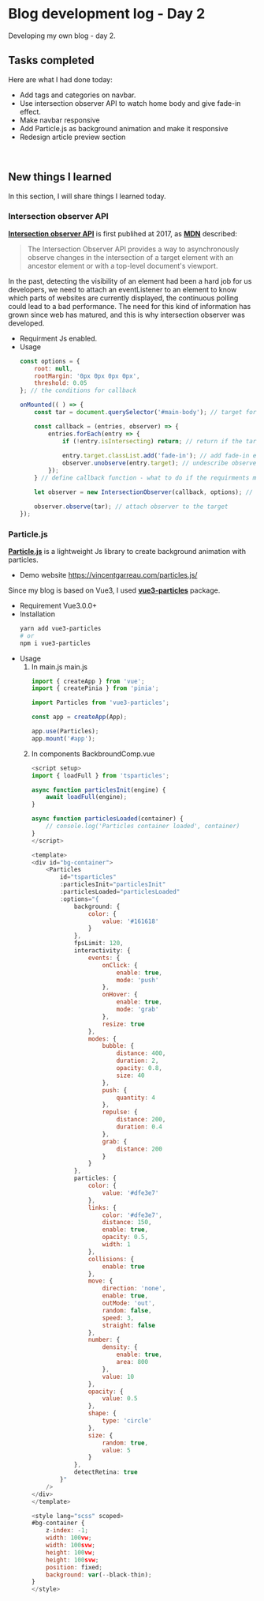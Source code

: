 # Blog development log - Day 2
Developing my own blog - day 2.

## Tasks completed
Here are what I had done today:
* Add tags and categories on navbar.
* Use intersection observer API to watch home body and give fade-in effect.
* Make navbar responsive
* Add Particle.js as background animation and make it responsive
* Redesign article preview section
<br>

## New things I learned
In this section, I will share things I learned today.
### Intersection observer API
[**Intersection observer API**](https://developer.mozilla.org/en-US/docs/Web/API/Intersection_Observer_API) is first publihed at 2017, as [**MDN**](https://developer.mozilla.org/en-US/docs/Web/API/Intersection_Observer_API) described:
> The Intersection Observer API provides a way to asynchronously observe changes in the intersection of a target element with an ancestor element or with a top-level document's viewport.

In the past, detecting the visibility of an element had been a hard job for us developers, we need to attach an eventListener to an element to know which parts of websites are currently displayed, the continuous polling could lead to a bad performance. The need for this kind of information has grown since web has matured, and this is why intersection observer was developed.
* Requirment
    Js enabled.
* Usage
    ```js
    const options = {
        root: null,
        rootMargin: '0px 0px 0px 0px',
        threshold: 0.05
    }; // the conditions for callback

    onMounted(( ) => {
        const tar = document.querySelector('#main-body'); // target for listening

        const callback = (entries, observer) => {
            entries.forEach(entry => {
                if (!entry.isIntersecting) return; // return if the target is not displayed.
                
                entry.target.classList.add('fade-in'); // add fade-in effect
                observer.unobserve(entry.target); // undescribe observer
            });
        } // define callback function - what to do if the requirments meeted.

        let observer = new IntersectionObserver(callback, options); // create intersection observer

        observer.observe(tar); // attach observer to the target
    });
    ```

### Particle.js
[**Particle.js**](https://github.com/VincentGarreau/particles.js/) is a lightweight Js library to create background animation with particles.
* Demo website
    https://vincentgarreau.com/particles.js/

Since my blog is based on Vue3, I used [**vue3-particles**](https://github.com/matteobruni/tsparticles) package.
* Requirement
    Vue3.0.0+
* Installation
    ```sh
    yarn add vue3-particles
    # or
    npm i vue3-particles
    ```
* Usage
    1. In main.js
        main.js
        ```js
        import { createApp } from 'vue';
        import { createPinia } from 'pinia';

        import Particles from 'vue3-particles';

        const app = createApp(App);

        app.use(Particles);
        app.mount('#app');
        ```
    2. In components
        BackbroundComp.vue
        ```js
        <script setup>
        import { loadFull } from 'tsparticles';

        async function particlesInit(engine) {
            await loadFull(engine);
        }

        async function particlesLoaded(container) {
            // console.log('Particles container loaded', container)
        }
        </script>

        <template>
        <div id="bg-container">
            <Particles
                id="tsparticles"
                :particlesInit="particlesInit"
                :particlesLoaded="particlesLoaded"
                :options="{
                    background: {
                        color: {
                            value: '#161618'
                        }
                    },
                    fpsLimit: 120,
                    interactivity: {
                        events: {
                            onClick: {
                                enable: true,
                                mode: 'push'
                            },
                            onHover: {
                                enable: true,
                                mode: 'grab'
                            },
                            resize: true
                        },
                        modes: {
                            bubble: {
                                distance: 400,
                                duration: 2,
                                opacity: 0.8,
                                size: 40
                            },
                            push: {
                                quantity: 4
                            },
                            repulse: {
                                distance: 200,
                                duration: 0.4
                            },
                            grab: {
                                distance: 200
                            }
                        }
                    },
                    particles: {
                        color: {
                            value: '#dfe3e7'
                        },
                        links: {
                            color: '#dfe3e7',
                            distance: 150,
                            enable: true,
                            opacity: 0.5,
                            width: 1
                        },
                        collisions: {
                            enable: true
                        },
                        move: {
                            direction: 'none',
                            enable: true,
                            outMode: 'out',
                            random: false,
                            speed: 3,
                            straight: false
                        },
                        number: {
                            density: {
                                enable: true,
                                area: 800
                            },
                            value: 10
                        },
                        opacity: {
                            value: 0.5
                        },
                        shape: {
                            type: 'circle'
                        },
                        size: {
                            random: true,
                            value: 5
                        }
                    },
                    detectRetina: true
                }"
            />
        </div>
        </template>

        <style lang="scss" scoped>
        #bg-container {
            z-index: -1;
            width: 100vw;
            width: 100svw;
            height: 100vw;
            height: 100svw;
            position: fixed;
            background: var(--black-thin);
        }
        </style>

        ```